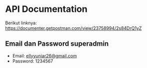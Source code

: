 # API Documentation
Berikut linknya: https://documenter.getpostman.com/view/23758994/2s84DrQ1yZ

## Email dan Password superadmin
- Email: ellyyuniar26@gmail.com
- Password: 1234567
